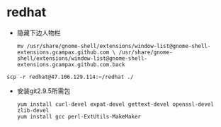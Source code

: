 # redhat
- 隐藏下边人物栏

    `mv /usr/share/gnome-shell/extensions/window-list@gnome-shell-extensions.gcampax.github.com \
    /usr/share/gnome-shell/extensions/window-list@gnome-shell-extensions.gcampax.github.com.back`
    
    
    

`scp -r redhat@47.106.129.114:~/redhat ./`

- 安装git2.9.5所需包
    ```
    yum install curl-devel expat-devel gettext-devel openssl-devel zlib-devel
    yum install gcc perl-ExtUtils-MakeMaker
    ```


